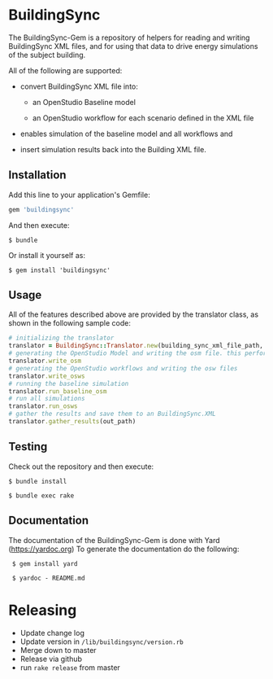 # BuildingSync

The BuildingSync-Gem is a repository of helpers for reading and writing BuildingSync XML files, and for using that data to drive energy simulations of the subject building. 

All of the following are supported: 

* convert BuildingSync XML file into: 

    * an OpenStudio Baseline model 

    * an OpenStudio workflow for each scenario defined in the XML file 

* enables simulation of the baseline model and all workflows and 

* insert simulation results back into the Building XML file. 
## Installation

Add this line to your application's Gemfile:

```ruby
gem 'buildingsync'
```

And then execute:


    $ bundle

Or install it yourself as:

    $ gem install 'buildingsync'

## Usage

All of the features described above are provided by the translator class, as shown in the following sample code: 

```ruby
# initializing the translator 
translator = BuildingSync::Translator.new(building_sync_xml_file_path, out_path)
# generating the OpenStudio Model and writing the osm file. this performs a sizing run
translator.write_osm
# generating the OpenStudio workflows and writing the osw files
translator.write_osws
# running the baseline simulation
translator.run_baseline_osm
# run all simulations
translator.run_osws
# gather the results and save them to an BuildingSync.XML
translator.gather_results(out_path)
```
## Testing

Check out the repository and then execute:

    $ bundle install
 
    $ bundle exec rake
    
## Documentation

The documentation of the BuildingSync-Gem is done with Yard (https://yardoc.org)
To generate the documentation do the following:

     $ gem install yard
     
     $ yardoc - README.md 
    
# Releasing

* Update change log
* Update version in `/lib/buildingsync/version.rb`
* Merge down to master
* Release via github
* run `rake release` from master
